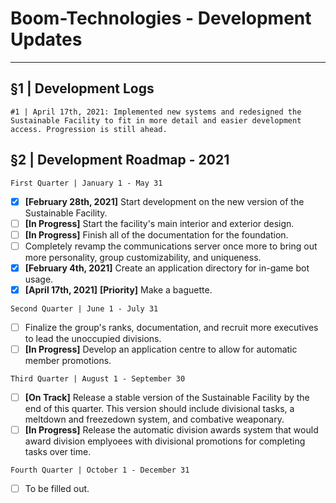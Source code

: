 # Boom-Technologies - Development Updates

----------------------------------------------------------

## §1 | Development Logs
```#1 | April 17th, 2021: Implemented new systems and redesigned the Sustainable Facility to fit in more detail and easier development access. Progression is still ahead.```

## §2 | Development Roadmap - 2021

``First Quarter | January 1 - May 31``
- [x] **[February 28th, 2021]** Start development on the new version of the Sustainable Facility.  
- [ ] **[In Progress]** Start the facility's main interior and exterior design.
- [ ] **[In Progress]** Finish all of the documentation for the foundation.
- [ ] Completely revamp the communications server once more to bring out more personality, group customizability, and uniqueness.
- [x] **[February 4th, 2021]** Create an application directory for in-game bot usage.
- [x] **[April 17th, 2021]** **[Priority]** Make a baguette. 

``Second Quarter | June 1 - July 31 ``
- [ ] Finalize the group's ranks, documentation, and recruit more executives to lead the unoccupied divisions.
- [ ] **[In Progress]** Develop an application centre to allow for automatic member promotions.

``Third Quarter | August 1 - September 30``
- [ ] **[On Track]** Release a stable version of the Sustainable Facility by the end of this quarter. This version should include divisional tasks, a meltdown and freezedown system, and combative weaponary.
- [ ] **[In Progress]** Release the automatic division awards system that would award division emplyoees with divisional promotions for completing tasks over time.

``Fourth Quarter | October 1 - December 31``
- [ ] To be filled out.

